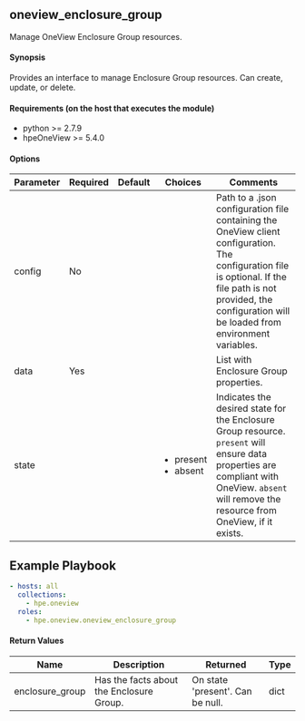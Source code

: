 ## oneview_enclosure_group
Manage OneView Enclosure Group resources.

#### Synopsis
Provides an interface to manage Enclosure Group resources. Can create, update, or delete.

#### Requirements (on the host that executes the module)
  * python >= 2.7.9
  * hpeOneView >= 5.4.0

#### Options

| Parameter     | Required    | Default  | Choices    | Comments |
| ------------- |-------------| ---------|----------- |--------- |
| config  |   No  |  | |  Path to a .json configuration file containing the OneView client configuration. The configuration file is optional. If the file path is not provided, the configuration will be loaded from environment variables.  |
| data  |   Yes  |  | |  List with Enclosure Group properties.  |
| state  |   |  | <ul> <li>present</li>  <li>absent</li> </ul> |  Indicates the desired state for the Enclosure Group resource. `present` will ensure data properties are compliant with OneView. `absent` will remove the resource from OneView, if it exists.  |

## Example Playbook

```yaml
- hosts: all
  collections:
    - hpe.oneview
  roles:
    - hpe.oneview.oneview_enclosure_group
```

#### Return Values

| Name          | Description  | Returned | Type       |
| ------------- |-------------| ---------|----------- |
| enclosure_group   | Has the facts about the Enclosure Group. |  On state 'present'. Can be null. |  dict |
